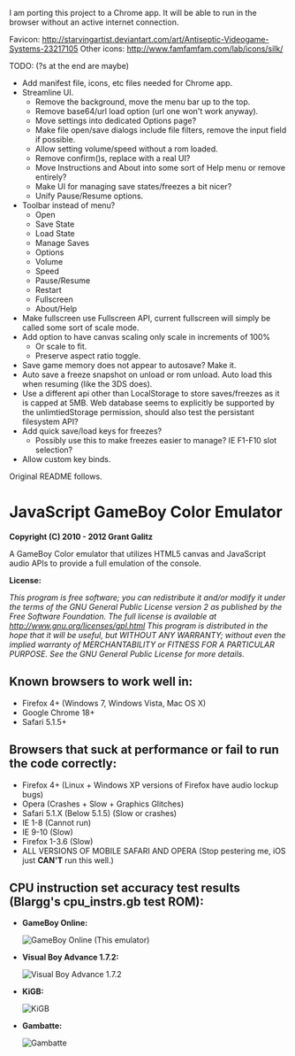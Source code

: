 I am porting this project to a Chrome app.  It will be able to run in the browser without an active internet connection.

Favicon: http://starvingartist.deviantart.com/art/Antiseptic-Videogame-Systems-23217105
Other icons: http://www.famfamfam.com/lab/icons/silk/

TODO: (?s at the end are maybe)
- Add manifest file, icons, etc files needed for Chrome app.
- Streamline UI.
  - Remove the background, move the menu bar up to the top.
  - Remove base64/url load option (url one won't work anyway).
  - Move settings into dedicated Options page?
  - Make file open/save dialogs include file filters, remove the input field if possible.
  - Allow setting volume/speed without a rom loaded.
  - Remove confirm()s, replace with a real UI?
  - Move Instructions and About into some sort of Help menu or remove entirely?
  - Make UI for managing save states/freezes a bit nicer?
  - Unify Pause/Resume options.
- Toolbar instead of menu?
	- Open
	- Save State
	- Load State
	- Manage Saves
	- Options
	- Volume
	- Speed
	- Pause/Resume
	- Restart
	- Fullscreen
	- About/Help
- Make fullscreen use Fullscreen API, current fullscreen will simply be called some sort of scale mode.
- Add option to have canvas scaling only scale in increments of 100%
	- Or scale to fit.
	- Preserve aspect ratio toggle.
- Save game memory does not appear to autosave?  Make it.
- Auto save a freeze snapshot on unload or rom unload.  Auto load this when resuming (like the 3DS does).
- Use a different api other than LocalStorage to store saves/freezes as it is capped at 5MB.  Web database seems to explicitly be supported by the unlimtiedStorage permission, should also test the persistant filesystem API?
- Add quick save/load keys for freezes?
  - Possibly use this to make freezes easier to manage?  IE F1-F10 slot selection?
- Allow custom key binds.

Original README follows.

JavaScript GameBoy Color Emulator
=================================

**Copyright (C) 2010 - 2012 Grant Galitz**

A GameBoy Color emulator that utilizes HTML5 canvas and JavaScript audio APIs to provide a full emulation of the console.

**License:**

*This program is free software; you can redistribute it and/or
modify it under the terms of the GNU General Public License
version 2 as published by the Free Software Foundation.
The full license is available at http://www.gnu.org/licenses/gpl.html
This program is distributed in the hope that it will be useful,
but WITHOUT ANY WARRANTY; without even the implied warranty of
MERCHANTABILITY or FITNESS FOR A PARTICULAR PURPOSE. See the
GNU General Public License for more details.*

Known browsers to work well in:
-------------------------------

* Firefox 4+ (Windows 7, Windows Vista, Mac OS X)
* Google Chrome 18+
* Safari 5.1.5+

Browsers that suck at performance or fail to run the code correctly:
--------------------------------------------------------------------

* Firefox 4+ (Linux + Windows XP versions of Firefox have audio lockup bugs)
* Opera (Crashes + Slow + Graphics Glitches)
* Safari 5.1.X (Below 5.1.5) (Slow or crashes)
* IE 1-8 (Cannot run)
* IE 9-10 (Slow)
* Firefox 1-3.6 (Slow)
* ALL VERSIONS OF MOBILE SAFARI AND OPERA (Stop pestering me, iOS just **CAN'T** run this well.)

CPU instruction set accuracy test results (Blargg's cpu_instrs.gb test ROM):
-----------------------------------------------------

* **GameBoy Online:**

	![GameBoy Online (This emulator)](http://i.imgur.com/ivs7F.png "Passes")
* **Visual Boy Advance 1.7.2:**
	
	![Visual Boy Advance 1.7.2](http://i.imgur.com/NYnYu.png "Fails")
* **KiGB:**

	![KiGB](http://i.imgur.com/eYHDH.png "Fails")
* **Gambatte:**

	![Gambatte](http://i.imgur.com/vGHFz.png "Passes")

